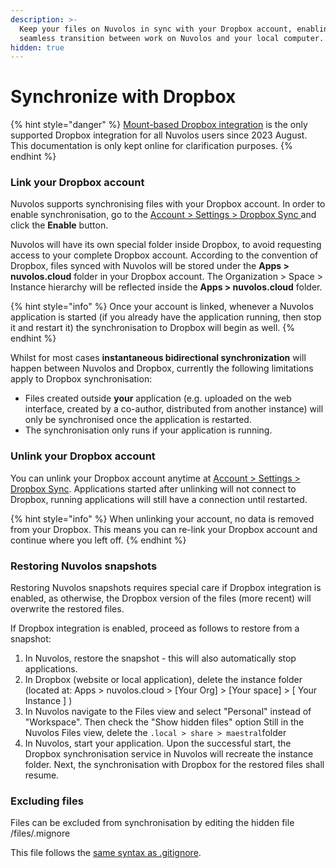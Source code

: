 ```yaml
---
description: >-
  Keep your files on Nuvolos in sync with your Dropbox account, enabling
  seamless transition between work on Nuvolos and your local computer.
hidden: true
---
```


# Synchronize with Dropbox

{% hint style="danger" %}
[Mount-based Dropbox integration](mount-dropbox.md) is the only supported Dropbox integration for all Nuvolos users since 2023 August. This documentation is only kept online for clarification purposes.
{% endhint %}

### Link your Dropbox account

Nuvolos supports synchronising files with your Dropbox account. In order to enable synchronisation, go to the [Account >  Settings > Dropbox Sync ](https://az.nuvolos.cloud/user/settings/dropbox) and click the **Enable** button.&#x20;

Nuvolos will have its own special folder inside Dropbox, to avoid requesting access to your complete Dropbox account. According to the convention of Dropbox, files synced with Nuvolos will be stored under the **Apps > nuvolos.cloud** folder in your Dropbox account. The Organization > Space > Instance hierarchy will be reflected inside the **Apps > nuvolos.cloud** folder.

{% hint style="info" %}
Once your account is linked, whenever a Nuvolos application is started (if you already have the application running, then stop it and restart it) the synchronisation to Dropbox will begin as well.
{% endhint %}

Whilst for most cases **instantaneous bidirectional synchronization** will happen between Nuvolos and Dropbox, currently the following limitations apply to Dropbox synchronisation:

* Files created outside **your** application (e.g. uploaded on the web interface, created by a co-author, distributed from another instance) will only be synchronised once the application is restarted.
* The synchronisation only runs if your application is running.

### Unlink your Dropbox account

You can unlink your Dropbox account anytime at [Account >  Settings > Dropbox Sync](https://az.nuvolos.cloud/user/settings/dropbox). Applications started after unlinking will not connect to Dropbox, running applications will still have a connection until restarted.

{% hint style="info" %}
When unlinking your account, no data is removed from your Dropbox. This means you can re-link your Dropbox account and continue where you left off.
{% endhint %}

### Restoring Nuvolos snapshots

Restoring Nuvolos snapshots requires special care if Dropbox integration is enabled, as otherwise, the Dropbox version of the files (more recent) will overwrite the restored files.

If Dropbox integration is enabled, proceed as follows to restore from a snapshot:

1. In Nuvolos, restore the snapshot - this will also automatically stop applications.
2. In Dropbox (website or local application), delete the instance folder (located at: Apps > nuvolos.cloud > \[Your Org] > \[Your space] > \[ Your Instance ] )
3. In Nuvolos navigate to the Files view and select "Personal" instead of "Workspace". Then check the "Show hidden files" option Still in the Nuvolos Files view, delete the `.local > share > maestral`folder
4. In Nuvolos, start your application. Upon the successful start, the Dropbox synchronisation service in Nuvolos will recreate the instance folder. Next, the synchronisation with Dropbox for the restored files shall resume.

### Excluding files

Files can be excluded from synchronisation by editing the hidden file /files/.mignore&#x20;

This file follows the [same syntax as .gitignore](https://git-scm.com/docs/gitignore#_pattern_format).
